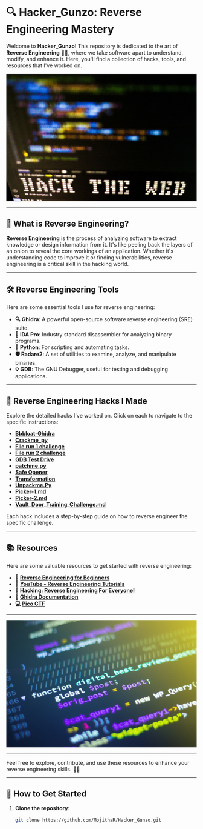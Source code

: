 # **🔍 Hacker_Gunzo: Reverse Engineering Mastery**

Welcome to **Hacker_Gunzo**! This repository is dedicated to the art of **Reverse Engineering** 🕵️‍♂️, where we take software apart to understand, modify, and enhance it. Here, you'll find a collection of hacks, tools, and resources that I've worked on.

![Reverse Engineering](https://github.com/MojithaR/Hacker_Gunzo/blob/main/assests/glen-carrie-aUggJb4-P8c-unsplash.jpg)



---

## **🧩 What is Reverse Engineering?**
**Reverse Engineering** is the process of analyzing software to extract knowledge or design information from it. It's like peeling back the layers of an onion to reveal the core workings of an application. Whether it's understanding code to improve it or finding vulnerabilities, reverse engineering is a critical skill in the hacking world.

---

## **🛠️ Reverse Engineering Tools**
Here are some essential tools I use for reverse engineering:

- **🔍 Ghidra**: A powerful open-source software reverse engineering (SRE) suite.
- **🔨 IDA Pro**: Industry standard disassembler for analyzing binary programs.
- **🐍 Python**: For scripting and automating tasks.
- **🛡️ Radare2**: A set of utilities to examine, analyze, and manipulate binaries.
- **💡 GDB**: The GNU Debugger, useful for testing and debugging applications.

---

## **🎯 Reverse Engineering Hacks I Made**

Explore the detailed hacks I've worked on. Click on each to navigate to the specific instructions:

- [**Bbbloat-Ghidra**](./Bbbloat-Ghidra.md)
- [**Crackme_py**](./Crackme_py.md)
- [**File run 1 challenge**](./File_run_1_challenge.md)
- [**File run 2 challenge**](./File_run_2_challenge.md)
- [**GDB Test Drive**](./GDB_Test_Drive.md)
- [**patchme.py**](./patchme.md)
- [**Safe Opener**](./Safe_Opener.md)
- [**Transformation**](./Transformation.md)
- [**Unpackme.Py**](./Unpackme_Py.md)
- [**Picker-1.md**](./Picker-1.md)
- [**Picker-2.md**](./Picker-2.md)
- [**Vault_Door_Training_Challenge.md**](./Vault_Door_Training_Challenge.md)


Each hack includes a step-by-step guide on how to reverse engineer the specific challenge.

---

## **📚 Resources**

Here are some valuable resources to get started with reverse engineering:

- **📖 [Reverse Engineering for Beginners](https://github.com/MojithaR/Hacker_Gunzo/blob/main/CheetSheets-Haxer/reversing-for-everyone.pdf)**
- **🎥 [YouTube - Reverse Engineering Tutorials](https://www.youtube.com/watch?v=1OdYAzk5fGE&list=PL1H1sBF1VAKUp9mElvX079qK3UNI2b3ek)**
- **📘 [Hacking: Reverse Engineering For Everyone!](https://0xinfection.github.io/reversing/)**
- **🔗 [Ghidra Documentation](https://ghidra-sre.org)**
- **💻 [Pico CTF](https://play.picoctf.org/practice?category=3&page=1)**

---

![Hacking](https://github.com/MojithaR/Hacker_Gunzo/blob/main/assests/shahadat-rahman-gnyA8vd3Otc-unsplash.jpg)

---

Feel free to explore, contribute, and use these resources to enhance your reverse engineering skills. 🧠✨

---

## **🚀 How to Get Started**

1. **Clone the repository**:  
   ```bash
   git clone https://github.com/MojithaR/Hacker_Gunzo.git
